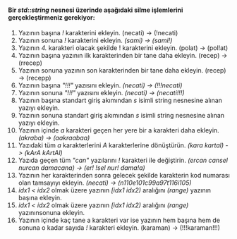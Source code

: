 #### Bir *std::string* nesnesi üzerinde aşağıdaki silme işlemlerini gerçekleştirmeniz gerekiyor:

01. Yazının başına *!* karakterini ekleyin. (necati) -> (!necati)
02. Yazının sonuna *!* karakterini ekleyin. *(sami) -> (sami!)*
03. Yazının *4.* karakteri olacak şekilde ! karakterini ekleyin. (polat) -> (pol!at)
04. Yazının başına yazının ilk karakterinden bir tane daha ekleyin. (recep) -> (rrecep)
05. Yazının sonuna yazının son karakterinden bir tane daha ekleyin. (recep) -> (recepp)
06. Yazının başına *"!!!"* yazısını ekleyin. *(necati) -> (!!!necati)*
07. Yazının sonuna *"!!!"* yazısını ekleyin. *(necati) -> (necati!!!)*
08. Yazının başına standart giriş akımından *s* isimli string nesnesine alınan yazıyı ekleyin.
09. Yazının sonuna standart giriş akımından *s* isimli string nesnesine alınan yazıyı ekleyin.
10. Yazının içinde *a* karakteri geçen her yere bir a karakteri daha ekleyin. *(akraba) -> (aakraabaa)*
11. Yazıdaki tüm *a* karakterlerini *A* karakterlerine dönüştürün. *(kara kartal) -> (kArA kArtAl)*
12. Yazıda geçen tüm *"can"* yazılarını *!* karakteri ile değiştirin. *(ercan cansel nurcan damacana) -> (er! !sel nur! dama!a)*
13. Yazının her karakterinden sonra gelecek şekilde karakterin kod numarası olan tamsayıyı ekleyin. *(necati) -> (n110e101c99a97t116i105)*
14. *idx1 < idx2* olmak üzere yazının *[idx1 idx2)* aralığını *(range)* yazının başına ekleyin.
15. *idx1 < idx2* olmak üzere yazının *[idx1 idx2)* aralığını *(range)* yazınınsonuna ekleyin.
16. Yazının içinde kaç tane a karakteri var ise yazının hem başına hem de sonuna o kadar sayıda *!* karakteri ekleyin. (karaman) -> (!!!karaman!!!)

